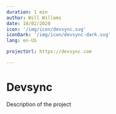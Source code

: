 ```yaml
---
duration: 1 min
author: Will Willems
date: 18/02/2020
icon: '/img/icon/devsync.svg'
iconDark: '/img/icon/devsync-dark.svg'
lang: en-US

projectUrl: https://devsync.com

---
```


# Devsync

Description of the project